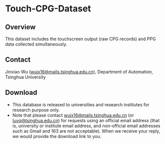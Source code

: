 # Touch-CPG-Dataset
## Overview
This dataset includes the touchscreen output (raw CPG records) and PPG data collected simultaneously.
## Contact
Jinxiao Wu (wujx16@mails.tsinghua.edu.cn), Department of Automation, Tsinghua University
## Download
- This database is released to universities and research institutes for research purpose only.
- Note that please contact wujx16@mails.tsinghua.edu.cn (or luyq@tsinghua.edu.cn) for requests using an official email address (that is, university or institute email address, and non-official email addresses such as Gmail and 163 are not acceptable). When we receive your reply, we would provide the download link to you.
